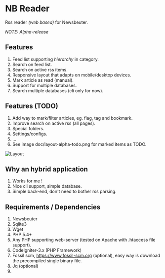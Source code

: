 
# NB Reader

Rss reader *(web based)* for Newsbeuter.

_NOTE: Alpha-release_

## Features

1. Feed list supporting *hierarchy* in category.
2. Search on feed list.
3. Search on active rss items.
4. Responsive layout that adapts on mobile/desktop devices.
5. Mark article as read (manual).
6. Support for multiple databases.
7. Search multiple databases (cli only for now).

## Features (TODO)

1. Add way to mark/filter articles, eg. flag, tag and bookmark.
2. Improve search on active rss (all pages).
3. Special folders.
4. Settings/configs.
5. ...
6. See image doc/layout-alpha-todo.png for marked items as TODO.

![Layout](http://dev1.insteps.net/nbreader/layout-alpha-todo.png)

## Why an hybrid application

1. Works for me !
2. Nice cli support, simple database.
3. Simple back-end, don't need to bother rss parsing.

## Requirements / Dependencies

1. Newsbeuter
2. Sqlite3
3. Wget
4. PHP 5.4+
5. Any PHP supporting web-server (tested on Apache with .htaccess file support).
6. CodeIgniter-3.x (PHP Framework)
7. Fossil scm, https://www.fossil-scm.org  (optional),
   easy way is download the precompiled single binary file.
8. Jq (optional)
9. 

